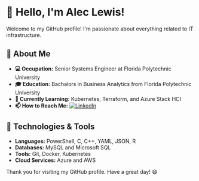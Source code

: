 # 👋 Hello, I'm Alec Lewis!

Welcome to my GitHub profile! I'm passionate about everything related to IT infrastructure.
## 🚀 About Me

- **💻 Occupation:** Senior Systems Engineer at Florida Polytechnic University
- **🎓 Education:** Bachalors in Business Analytics from Florida Polytechnic University
- **🌱 Currently Learning:** Kubernetes, Terraform, and Azure Stack HCI
- **📫 How to Reach Me:** [![LinkedIn](https://img.shields.io/badge/LinkedIn-0077B5?style=for-the-badge&logo=linkedin&logoColor=white)](https://www.linkedin.com/in/alec-bradley-lewis/)

## 🔧 Technologies & Tools

- **Languages:** PowerShell, C, C++, YAML, JSON, R
- **Databases:** MySQL and Microsoft SQL
- **Tools:** Git, Docker, Kubernetes
- **Cloud Services:** Azure and AWS

Thank you for visiting my GitHub profile. Have a great day! 😄
